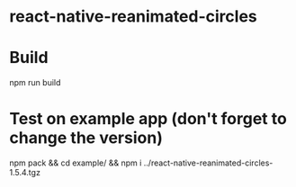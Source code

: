 # react-native-reanimated-circles

# Build
npm run build

# Test on example app (don't forget to change the version)
npm pack && cd example/ && npm i ../react-native-reanimated-circles-1.5.4.tgz